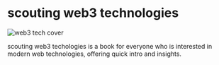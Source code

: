 # scouting web3 technologies

![web3 tech cover](images/cover_thumb.png)

scouting web3 techologies is a book for everyone who is interested in modern web technologies, offering quick intro and insights.
